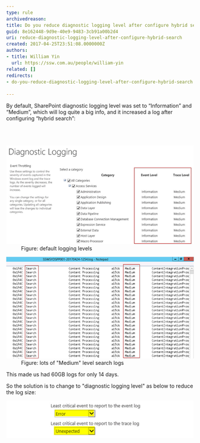 ```yaml
---
type: rule
archivedreason: 
title: Do you reduce diagnostic logging level after configure hybrid search?
guid: 8e162448-9d9e-40e9-9483-3cb91a00b2d4
uri: reduce-diagnostic-logging-level-after-configure-hybrid-search
created: 2017-04-25T23:51:08.0000000Z
authors:
- title: William Yin
  url: https://ssw.com.au/people/william-yin
related: []
redirects:
- do-you-reduce-diagnostic-logging-level-after-configure-hybrid-search

---
```



By default, SharePoint diagnostic logging level was set to “Information” and “Medium”, which will log quite a big info, and it increased a log after configuring “hybrid search”:<br>
<br><excerpt class='endintro'></excerpt><br>
<dl class="image">​​​
<dt><img src="sp-diagnostic-logging.jpg" alt="sp-diagnostic-logging.jpg" /></dt><dd>Figure: default logging levels​<br></dd></dl><dl class="image"><dt><img src="sp-diagnostic-logging-2.jpg" alt="sp-diagnostic-logging-2.jpg" /></dt><dd>Figure: lots of "Medium" level search logs</dd></dl>This made us had 60GB logs for only 14 days.<p>So the solution is to change to "diagnostic logging level" as below to reduce the log size:​</p><dl class="image"><dt><img src="sp-diagnostic-logging-3.jpg" alt="sp-diagnostic-logging-3.jpg" /></dt></dl>



